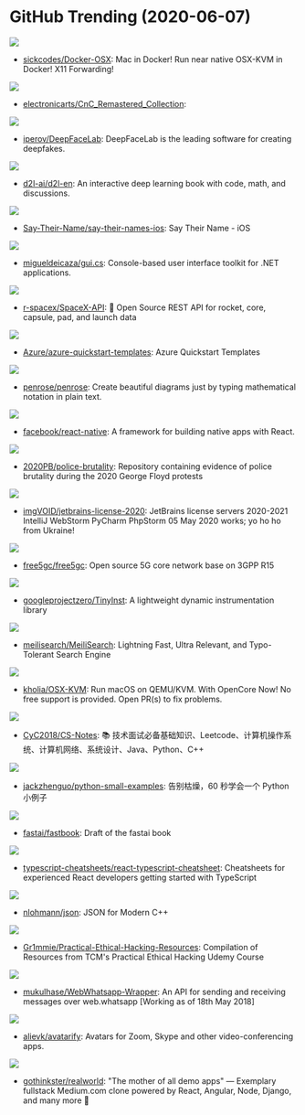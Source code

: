 # GitHub Trending (2020-06-07)

![](https://img.shields.io/badge/Dockerfile-New%201-green?style=flat-square&logo=appveyor)
- [sickcodes/Docker-OSX](https://github.com/sickcodes/Docker-OSX): Mac in Docker! Run near native OSX-KVM in Docker! X11 Forwarding!

![](https://img.shields.io/badge/C%2B%2B-New%202-green?style=flat-square&logo=appveyor)
- [electronicarts/CnC_Remastered_Collection](https://github.com/electronicarts/CnC_Remastered_Collection): 

![](https://img.shields.io/badge/Python-New%20438-green?style=flat-square&logo=appveyor)
- [iperov/DeepFaceLab](https://github.com/iperov/DeepFaceLab): DeepFaceLab is the leading software for creating deepfakes.

![](https://img.shields.io/badge/Python-New%20149-green?style=flat-square&logo=appveyor)
- [d2l-ai/d2l-en](https://github.com/d2l-ai/d2l-en): An interactive deep learning book with code, math, and discussions.

![](https://img.shields.io/badge/Swift-New%2072-green?style=flat-square&logo=appveyor)
- [Say-Their-Name/say-their-names-ios](https://github.com/Say-Their-Name/say-their-names-ios): Say Their Name - iOS

![](https://img.shields.io/badge/C%23-New%2053-green?style=flat-square&logo=appveyor)
- [migueldeicaza/gui.cs](https://github.com/migueldeicaza/gui.cs): Console-based user interface toolkit for .NET applications.

![](https://img.shields.io/badge/JavaScript-New%20480-green?style=flat-square&logo=appveyor)
- [r-spacex/SpaceX-API](https://github.com/r-spacex/SpaceX-API): 🚀 Open Source REST API for rocket, core, capsule, pad, and launch data

![](https://img.shields.io/badge/PowerShell-New%206-green?style=flat-square&logo=appveyor)
- [Azure/azure-quickstart-templates](https://github.com/Azure/azure-quickstart-templates): Azure Quickstart Templates

![](https://img.shields.io/badge/Haskell-New%20650-green?style=flat-square&logo=appveyor)
- [penrose/penrose](https://github.com/penrose/penrose): Create beautiful diagrams just by typing mathematical notation in plain text.

![](https://img.shields.io/badge/JavaScript-New%2064-green?style=flat-square&logo=appveyor)
- [facebook/react-native](https://github.com/facebook/react-native): A framework for building native apps with React.

![](https://img.shields.io/badge/Go-New%20539-green?style=flat-square&logo=appveyor)
- [2020PB/police-brutality](https://github.com/2020PB/police-brutality): Repository containing evidence of police brutality during the 2020 George Floyd protests

![](https://img.shields.io/badge/VBScript-New%2037-green?style=flat-square&logo=appveyor)
- [imgVOID/jetbrains-license-2020](https://github.com/imgVOID/jetbrains-license-2020): JetBrains license servers 2020-2021 IntelliJ WebStorm PyCharm PhpStorm 05 May 2020 works; yo ho ho from Ukraine!

![](https://img.shields.io/badge/Go-New%20220-green?style=flat-square&logo=appveyor)
- [free5gc/free5gc](https://github.com/free5gc/free5gc): Open source 5G core network base on 3GPP R15

![](https://img.shields.io/badge/C%2B%2B-New%20118-green?style=flat-square&logo=appveyor)
- [googleprojectzero/TinyInst](https://github.com/googleprojectzero/TinyInst): A lightweight dynamic instrumentation library

![](https://img.shields.io/badge/Rust-New%20231-green?style=flat-square&logo=appveyor)
- [meilisearch/MeiliSearch](https://github.com/meilisearch/MeiliSearch): Lightning Fast, Ultra Relevant, and Typo-Tolerant Search Engine

![](https://img.shields.io/badge/Shell-New%20117-green?style=flat-square&logo=appveyor)
- [kholia/OSX-KVM](https://github.com/kholia/OSX-KVM): Run macOS on QEMU/KVM. With OpenCore Now! No free support is provided. Open PR(s) to fix problems.

![](https://img.shields.io/badge/Java-New%20166-green?style=flat-square&logo=appveyor)
- [CyC2018/CS-Notes](https://github.com/CyC2018/CS-Notes): 📚 技术面试必备基础知识、Leetcode、计算机操作系统、计算机网络、系统设计、Java、Python、C++

![](https://img.shields.io/badge/Python-New%2077-green?style=flat-square&logo=appveyor)
- [jackzhenguo/python-small-examples](https://github.com/jackzhenguo/python-small-examples): 告别枯燥，60 秒学会一个 Python 小例子

![](https://img.shields.io/badge/Jupyter%20Notebook-New%2062-green?style=flat-square&logo=appveyor)
- [fastai/fastbook](https://github.com/fastai/fastbook): Draft of the fastai book

![](https://img.shields.io/badge/JavaScript-New%20220-green?style=flat-square&logo=appveyor)
- [typescript-cheatsheets/react-typescript-cheatsheet](https://github.com/typescript-cheatsheets/react-typescript-cheatsheet): Cheatsheets for experienced React developers getting started with TypeScript

![](https://img.shields.io/badge/C%2B%2B-New%2029-green?style=flat-square&logo=appveyor)
- [nlohmann/json](https://github.com/nlohmann/json): JSON for Modern C++

![](https://img.shields.io/badge/Python-New%2017-green?style=flat-square&logo=appveyor)
- [Gr1mmie/Practical-Ethical-Hacking-Resources](https://github.com/Gr1mmie/Practical-Ethical-Hacking-Resources): Compilation of Resources from TCM's Practical Ethical Hacking Udemy Course

![](https://img.shields.io/badge/Python-New%2018-green?style=flat-square&logo=appveyor)
- [mukulhase/WebWhatsapp-Wrapper](https://github.com/mukulhase/WebWhatsapp-Wrapper): An API for sending and receiving messages over web.whatsapp [Working as of 18th May 2018]

![](https://img.shields.io/badge/Python-New%20233-green?style=flat-square&logo=appveyor)
- [alievk/avatarify](https://github.com/alievk/avatarify): Avatars for Zoom, Skype and other video-conferencing apps.

![](https://img.shields.io/badge/JavaScript-New%20188-green?style=flat-square&logo=appveyor)
- [gothinkster/realworld](https://github.com/gothinkster/realworld): "The mother of all demo apps" — Exemplary fullstack Medium.com clone powered by React, Angular, Node, Django, and many more 🏅

